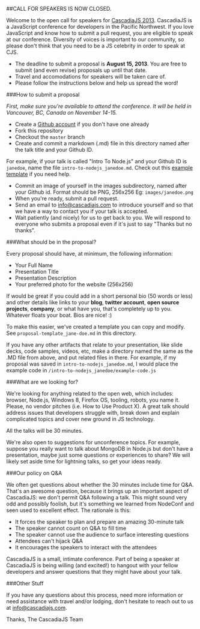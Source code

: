 ##CALL FOR SPEAKERS IS NOW CLOSED. 

Welcome to the open call for speakers for [CascadiaJS 2013][]. CascadiaJS is a JavaScript conference for developers in the Pacific Northwest. If you love JavaScript and know how to submit a pull request, you are eligible to speak at our conference. Diversity of voices is important to our community, so please don't think that you need to be a JS celebrity in order to speak at CJS.

* The deadline to submit a proposal is **August 15, 2013**. You are free to submit (and even revise) proposals up until that date. 
* Travel and accomodations for speakers will be taken care of.
* Please follow the instructions below and help us spread the word!

###How to submit a proposal

*First, make sure you're available to attend the conference. It will be held in Vancouver, BC, Canada on November 14-15.*

* Create a [Github account][] if you don't have one already
* Fork this repository
* Checkout the `master` branch
* Create and commit a markdown (.md) file in this directory named after the talk title and your Github ID.

For example, if your talk is called "Intro To Node.js" and your Github ID is `janedoe`, name the file `intro-to-nodejs_janedoe.md`. Check out this [example template][] if you need help.

* Commit an image of yourself in the images subdirectory, named after your Github id. Format should be PNG, 256x256 Eg: `images/janedoe.png`
* When you're ready, submit a pull request.
* Send an email to [info@cascadiajs.com][] to introduce yourself and so that we have a way to contact you if your talk is accepted.
* Wait patiently (and nicely) for us to get back to you. We will respond to everyone who submits a proposal even if it's just to say "Thanks but no thanks".

###What should be in the proposal?

Every proposal should have, at minimum, the following information: 

* Your Full Name
* Presentation Title
* Presentation Description
* Your preferred photo for the website (256x256)

If would be great if you could add in a short personal bio (50 words or less) and other details like links to your **blog**, **twitter account**, **open source projects**, **company**, or what have you, that's completely up to you. Whatever floats your boat. Bios are nice! :)

To make this easier, we've created a template you can copy and modify. See `proposal-template_jane-doe.md` in this directory.

If you have any other artifacts that relate to your presentation, like slide decks, code samples, videos, etc, make a directory named the same as the .MD file from above, and put related files in there. For example, if my proposal was saved in `intro-to-nodejs_janedoe.md`, I would place the example code in `/intro-to-nodejs_janedoe/example-code.js` 


###What are we looking for?

We're looking for anything related to the open web, which includes: browser, Node.js, Windows 8, Firefox OS, tooling, robots, you name it. Please, no vendor pitches (i.e. How to Use Product X). A great talk should address issues that developers struggle with, break down and explain complicated topics and cover new ground in JS technology. 

All the talks will be 30 minutes.

We're also open to suggestions for unconference topics. For example, suppose you really want to talk about MongoDB in Node.js but don't have a presentation, maybe just some questions or experiences to share? We will likely set aside time for lightning talks, so get your ideas ready.


###Our policy on Q&A

We often get questions about whether the 30 minutes include time for Q&A. That's an awesome question, because it brings up an important aspect of CascadiaJS: we don't permit Q&A following a talk. This might sound very odd and possibly foolish, but it's something we learned from NodeConf and seen used to excellent effect. The rationale is this:
* It forces the speaker to plan and prepare an amazing 30-minute talk 
* The speaker cannot count on Q&A to fill time
* The speaker cannot use the audience to surface interesting questions
* Attendees can't hijack Q&A
* It encourages the speakers to interact with the attendees

CascadiaJS is a small, intimate conference. Part of being a speaker at CascadiaJS is being willing (and excited!) to hangout with your fellow developers and answer questions that they might have about your talk. 

###Other Stuff

If you have any questions about this process, need more information or need assistance with travel and/or lodging, don't hesitate to reach out to us at [info@cascadiajs.com][].

Thanks,
The CascadiaJS Team

[CascadiaJS 2013]:http://2013.cascadiajs.com
[2013.cascadiajs.com]:http://2013.cascadiajs.com
[Github account]:http://github.com
[example template]:https://github.com/cascadiajs/2013.cascadiajs.com/blob/master/proposal-template_janedoe.md
[info@cascadiajs.com]:mailto:info@cascadiajs.com


